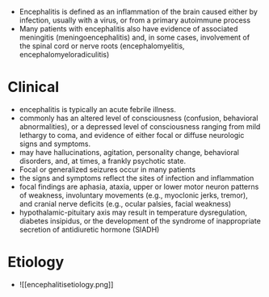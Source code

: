 - Encephalitis is defined as an inflammation of the brain caused either by infection, usually with a virus, or from a primary autoimmune process
- Many patients with encephalitis also have evidence of associated meningitis (meningoencephalitis) and, in some cases, involvement of the spinal cord or nerve roots (encephalomyelitis, encephalomyeloradiculitis) 
# Clinical 
- encephalitis is typically an acute febrile illness.
- commonly has an altered level of consciousness (confusion, behavioral abnormalities), or a depressed level of consciousness ranging from mild lethargy to coma, and evidence of either focal or diffuse neurologic signs and symptoms.
- may have hallucinations, agitation, personality change, behavioral disorders, and, at times, a frankly psychotic state. 
- Focal or generalized seizures occur in many patients
- the signs and symptoms reflect the sites of infection and inflammation 
- focal findings are aphasia, ataxia, upper or lower motor neuron patterns of weakness, involuntary movements (e.g., myoclonic jerks, tremor), and cranial nerve deficits (e.g., ocular palsies, facial weakness) 
- hypothalamic-pituitary axis may result in temperature dysregulation, diabetes insipidus, or the development of the syndrome of inappropriate secretion of antidiuretic hormone (SIADH) 
# Etiology 
- ![[encephalitisetiology.png]]